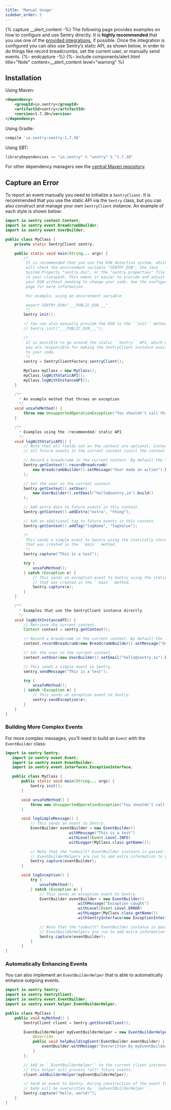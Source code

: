 ```yaml
---
title: 'Manual Usage'
sidebar_order: 5
---
```


{% capture __alert_content -%}
The following page provides examples on how to configure and use Sentry directly. It is **highly recommended** that you use one of the [provided integrations](/clients/java/integrations/), if possible. Once the integration is configured you can _also_ use Sentry’s static API, as shown below, in order to do things like record breadcrumbs, set the current user, or manually send events.
{%- endcapture -%}
{%- include components/alert.html
    title="Note"
    content=__alert_content
    level="warning"
%}

<!-- WIZARD installation -->
## Installation

Using Maven:

```xml
<dependency>
    <groupId>io.sentry</groupId>
    <artifactId>sentry</artifactId>
    <version>1.7.30</version>
</dependency>
```

Using Gradle:

```groovy
compile 'io.sentry:sentry:1.7.30'
```

Using SBT:

```scala
libraryDependencies += "io.sentry" % "sentry" % "1.7.30"
```

For other dependency managers see the [central Maven repository](https://search.maven.org/#artifactdetails%7Cio.sentry%7Csentry%7C1.7.30%7Cjar).
<!-- ENDWIZARD -->

<!-- WIZARD capture-an-error -->
## Capture an Error

To report an event manually you need to initialize a `SentryClient`. It is recommended that you use the static API via the `Sentry` class, but you can also construct and manage your own `SentryClient` instance. An example of each style is shown below:

```java
import io.sentry.context.Context;
import io.sentry.event.BreadcrumbBuilder;
import io.sentry.event.UserBuilder;

public class MyClass {
    private static SentryClient sentry;

    public static void main(String... args) {
        /*
         It is recommended that you use the DSN detection system, which
         will check the environment variable "SENTRY_DSN", the Java
         System Property "sentry.dsn", or the "sentry.properties" file
         in your classpath. This makes it easier to provide and adjust
         your DSN without needing to change your code. See the configuration
         page for more information.

         For example, using an environment variable

         export SENTRY_DSN="___PUBLIC_DSN___"
         */
        Sentry.init();

        // You can also manually provide the DSN to the ``init`` method.
        // Sentry.init("___PUBLIC_DSN___");

        /*
         It is possible to go around the static ``Sentry`` API, which means
         you are responsible for making the SentryClient instance available
         to your code.
         */
        sentry = SentryClientFactory.sentryClient();

        MyClass myClass = new MyClass();
        myClass.logWithStaticAPI();
        myClass.logWithInstanceAPI();
    }

    /**
      * An example method that throws an exception.
      */
    void unsafeMethod() {
        throw new UnsupportedOperationException("You shouldn't call this!");
    }

    /**
      * Examples using the (recommended) static API.
      */
    void logWithStaticAPI() {
        // Note that all fields set on the context are optional. Context data is copied onto
        // all future events in the current context (until the context is cleared).

        // Record a breadcrumb in the current context. By default the last 100 breadcrumbs are kept.
        Sentry.getContext().recordBreadcrumb(
            new BreadcrumbBuilder().setMessage("User made an action").build()
        );

        // Set the user in the current context.
        Sentry.getContext().setUser(
            new UserBuilder().setEmail("hello@sentry.io").build()
        );

        // Add extra data to future events in this context.
        Sentry.getContext().addExtra("extra", "thing");

        // Add an additional tag to future events in this context.
        Sentry.getContext().addTag("tagName", "tagValue");

        /*
         This sends a simple event to Sentry using the statically stored instance
         that was created in the ``main`` method.
         */
        Sentry.capture("This is a test");

        try {
            unsafeMethod();
        } catch (Exception e) {
            // This sends an exception event to Sentry using the statically stored instance
            // that was created in the ``main`` method.
            Sentry.capture(e);
        }
    }

    /**
      * Examples that use the SentryClient instance directly.
      */
    void logWithInstanceAPI() {
        // Retrieve the current context.
        Context context = sentry.getContext();

        // Record a breadcrumb in the current context. By default the last 100 breadcrumbs are kept.
        context.recordBreadcrumb(new BreadcrumbBuilder().setMessage("User made an action").build());

        // Set the user in the current context.
        context.setUser(new UserBuilder().setEmail("hello@sentry.io").build());

        // This sends a simple event to Sentry.
        sentry.sendMessage("This is a test");

        try {
            unsafeMethod();
        } catch (Exception e) {
            // This sends an exception event to Sentry.
            sentry.sendException(e);
        }
    }
}
```
<!-- ENDWIZARD -->

### Building More Complex Events

For more complex messages, you’ll need to build an `Event` with the `EventBuilder` class:

```java
import io.sentry.Sentry;
   import io.sentry.event.Event;
   import io.sentry.event.EventBuilder;
   import io.sentry.event.interfaces.ExceptionInterface;

   public class MyClass {
       public static void main(String... args) {
           Sentry.init();
       }

       void unsafeMethod() {
           throw new UnsupportedOperationException("You shouldn't call this!");
       }

       void logSimpleMessage() {
           // This sends an event to Sentry.
           EventBuilder eventBuilder = new EventBuilder()
                           .withMessage("This is a test")
                           .withLevel(Event.Level.INFO)
                           .withLogger(MyClass.class.getName());

           // Note that the *unbuilt* EventBuilder instance is passed in so that
           // EventBuilderHelpers are run to add extra information to your event.
           Sentry.capture(eventBuilder);
       }

       void logException() {
           try {
               unsafeMethod();
           } catch (Exception e) {
               // This sends an exception event to Sentry.
               EventBuilder eventBuilder = new EventBuilder()
                               .withMessage("Exception caught")
                               .withLevel(Event.Level.ERROR)
                               .withLogger(MyClass.class.getName())
                               .withSentryInterface(new ExceptionInterface(e));

               // Note that the *unbuilt* EventBuilder instance is passed in so that
               // EventBuilderHelpers are run to add extra information to your event.
               Sentry.capture(eventBuilder);
           }
       }
}
```

### Automatically Enhancing Events

You can also implement an `EventBuilderHelper` that is able to automatically enhance outgoing events.

```java
import io.sentry.Sentry;
import io.sentry.SentryClient;
import io.sentry.event.EventBuilder;
import io.sentry.event.helper.EventBuilderHelper;

public class MyClass {
    public void myMethod() {
        SentryClient client = Sentry.getStoredClient();

        EventBuilderHelper myEventBuilderHelper = new EventBuilderHelper() {
            @Override
            public void helpBuildingEvent(EventBuilder eventBuilder) {
                eventBuilder.withMessage("Overwritten by myEventBuilderHelper!");
            }
        };

        // Add an ``EventBuilderHelper`` to the current client instance. Note that
        // this helper will process *all* future events.
        client.addBuilderHelper(myEventBuilderHelper);

        // Send an event to Sentry. During construction of the event the message
        // body will be overwritten by ``myEventBuilderHelper``.
        Sentry.capture("Hello, world!");
    }
}
```
